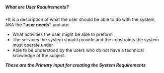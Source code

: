 
##### What are User Requirements?

*It is a description of what the user should be able to do with the system, AKA the __"user needs"__ and are:
- What activities the user might be able to preform
- The services the system should provide and the constraints the system must operate under
- Able to be understood by the users who do not have a technical knowledge of the subject.


***These are the Primary input for creating the System Requirements***
